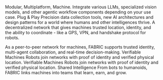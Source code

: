Modular, Multiplatform, Machine.
Integrate various LLMs, specialized vision models, and other agentic workflow components depending on your use case.
Plug & Play
Precision data collection tools, new AI architectures and design patterns for a world where humans and other intelligences thrive.
A decentralized network that gives machines trusted location, identity, and the ability to coordinate - like a GPS, VPN, and handshake protocol for robots.

As a peer-to-peer network for machines, FABRIC supports trusted identity, multi-agent collaboration, and real-time decision-making.
Verifiable Machines
Robots join networks with proof of identity and verified physical location.
Verifiable Machines
Robots join networks with proof of identity and verified physical location.
Shared Intelligence
From bots to humanoids, FABRIC links machines into teams that learn, earn, and grow.
